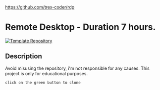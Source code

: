 https://github.com/trex-coder/rdp

# Remote Desktop - Duration 7 hours.

[![Template Repository](https://img.shields.io/badge/Template-Repository-brightgreen)](https://github.com/trex-coder/rdp/generate)

## Description
Avoid misusing the repository, i'm not responsible for any causes. 
This project is only for educational purposes.

```bash
click on the green button to clone
